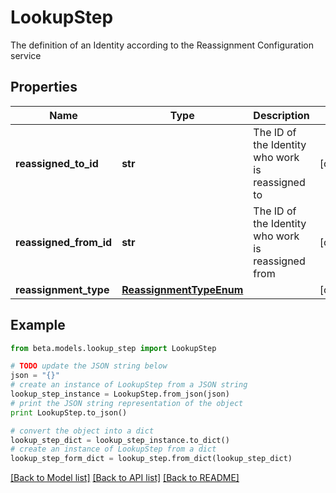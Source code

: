 # LookupStep

The definition of an Identity according to the Reassignment Configuration service

## Properties
Name | Type | Description | Notes
------------ | ------------- | ------------- | -------------
**reassigned_to_id** | **str** | The ID of the Identity who work is reassigned to | [optional] 
**reassigned_from_id** | **str** | The ID of the Identity who work is reassigned from | [optional] 
**reassignment_type** | [**ReassignmentTypeEnum**](ReassignmentTypeEnum.md) |  | [optional] 

## Example

```python
from beta.models.lookup_step import LookupStep

# TODO update the JSON string below
json = "{}"
# create an instance of LookupStep from a JSON string
lookup_step_instance = LookupStep.from_json(json)
# print the JSON string representation of the object
print LookupStep.to_json()

# convert the object into a dict
lookup_step_dict = lookup_step_instance.to_dict()
# create an instance of LookupStep from a dict
lookup_step_form_dict = lookup_step.from_dict(lookup_step_dict)
```
[[Back to Model list]](../README.md#documentation-for-models) [[Back to API list]](../README.md#documentation-for-api-endpoints) [[Back to README]](../README.md)


